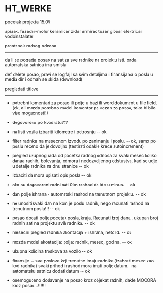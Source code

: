 # HT_WERKE
pocetak projekta 15.05


spisak:
fasader-moler
keramicar
zidar
armirac
tesar
gipsar
elektricar
vodoinstalater

prestanak radnog odnosa

__________________________________________________________________________________________________________


da li se pogadja posao na sat za sve radnike na projektu isti, onda automatska satnica ima smisla

def delete posao, pravi se log fajl sa svim detaljima i finansijama o poslu u media dir i odmah se skida (download)

pregledati titlove



----------------------------------------------------




- potrebni komentari za posao ili polje u bazi ili word dokument u file field.  (ok, ali mozda posebno model komentar pa vezan za posao, tako bi bilo vise mogucnosti!)
- dogovoreno po kvadratu???


- na listi vozila izbaciti kilometre i potrosnju  --  ok
- filter radnika na mesecnom izvodu po zanimanju i poslu.  --  ok, samo po poslu receno da je dovoljno  (testirati odakle krece autoincrement)
- pregled ukupnog rada od pocetka radnog odnosa za svaki mesec koliko danaa radnih, bolovanja, odmora i nedozvoljenog odstustva,
 kad se udje u detalje radnika na dnu stranice  -- ok
- Izbaciti da mora upisati opis posla -- ok
- ako su dogovoreni radni sati 0kn rashod da ide u minus. --  ok
- dan polje ishrana - automatski rashod na trenutnom projektu.  --  ok
- ne unositi svaki dan na kom je poslu radnik, nego racunati rashod na trenutnom poslu!!!  --  ok
- posao dodati polje pocetak posla, kraja. Racunati broj dana..  ukupan broj radnih sati na projektu svih radnika. --  ok
- mesecni pregled radnika akontacija + ishrana, neto ld.  --  ok
- mozda model akontacija: polja: radnik, mesec, godina.  --  ok
- ukupna kolicina troskova za vozilo -- ok
- finansije -> sve poslove koji trenutno imaju radnike (izabrati mesec kao kod radnika) svaki prihod i rashod mora imati polje datum. i na automatsku satnicu dodati datum   --  ok


- onemoguceno dodavanje na posao kroz objekat radnih, dakle MOOORA kroz posao...!!!!!!